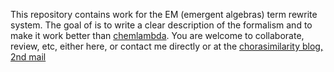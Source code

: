 
This repository contains work for the EM (emergent algebras) term rewrite system. The goal of is to write a clear description of the formalism and to make it work better than [chemlambda](https://github.com/chorasimilarity/chemlambda-gui/blob/gh-pages/dynamic/README.md). You are welcome to collaborate, review, etc, either here, or contact me directly or at the [chorasimilarity blog, 2nd mail](https://chorasimilarity.wordpress.com/about/) 
